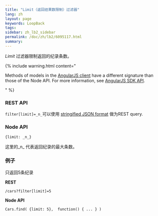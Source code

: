 ```yaml
---
title: "Limit（返回结果数限制）过滤器"
lang: zh
layout: page
keywords: LoopBack
tags:
sidebar: zh_lb2_sidebar
permalink: /doc/zh/lb2/6095117.html
summary:
---
```


_Limit_ 过滤器限制返回的纪录条数。

{% include warning.html content="

Methods of models in the [AngularJS client](https://docs.strongloop.com/display/zh/AngularJS+JavaScript+SDK) have a different signature than those of the Node API. For more information, see [AngularJS SDK API](http://apidocs.strongloop.com/loopback-sdk-angular/).

" %}

### REST API

`filter[limit]=_n_`可以使用 [stringified JSON format](/doc/{{page.lang}}/lb2/Querying-data.html#Queryingdata-UsingstringifiedJSONinRESTqueries) 做为REST query.

### Node API

`{limit: _n_}`

这里的_n_ 代表返回纪录的最大条数。

### 例子

只返回5条纪录

**REST**

`/cars?filter[limit]=5`

**Node API**

`Cars.find( {limit: 5},  function() { ... } )`
